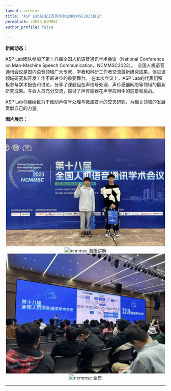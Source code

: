 ```yaml
---
layout: archive
title: "ASP Lab前往江苏苏州参加NCMMSC2023会议"
permalink: /2023_NCMMSC
author_profile: false

---
```


**新闻动态：**

ASP Lab团队参加了第十八届全国人机语音通讯学术会议（National Conference on Man-Machine Speech Communication，NCMMSC2023）。　全国人机语音通讯会议是国内语音领域广大专家、学者和科研工作者交流最新研究成果，促进该领域研究和开发工作不断进步的重要舞台。
在本次会议上，ASP Lab的代表们积极参与学术报告和讨论，分享了课题组在声信号处理、声传感器网络等领域的最新研究成果。与会人员充分交流，探讨了声传感器在声学应用中的前景和挑战。

ASP Lab将继续致力于推动声信号处理与微波技术的交叉研究，为相关领域的发展贡献自己的力量。



**图片展示：**

<div align="center">
  <img src="/images/ncmmsc 合照.jpg" alt="ncmmsc 合照" width="500">
</div>

<div align="center">
  <img src="/images/ncmmsc 海报讲解.jpg" alt="ncmmsc 海报讲解" width="500">
</div>

<div align="center">
  <img src="/images/ncmmsc 1.jpg" alt="ncmmsc 1" width="500">
</div>

<div align="center">
  <img src="/images/ncmmsc 全景.jpg" alt="ncmmsc 全景" width="500">
</div>



---
